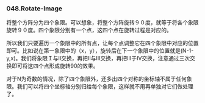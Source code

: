 ### 048.Rotate-Image

将整个方阵分为四个象限。可以想象，将整个方阵旋转９０度，就等于将各个象限旋转９０度。四个象限分别有一个点，这四个点在旋转过程是对应的。

所以我们只要遍历一个象限中的所有点，让每个点调整它在四个象限中对应的位置即可。比如说在第一象限中的（x，y），旋转后在下一个象限中的位置就是(N-1-y,x)。我们将象限Ｉ与II交换，再把II与III交换，再把III于IV交换，注意通过三次交换即可将这四个点形成旋转90的效果。

对于N为奇数的情况，除了四个象限外，还多出四个对称的坐标轴不属于任何象限。我们可以将四个坐标轴分别归给每个象限，这样就不用再单独对它们做处理了。
